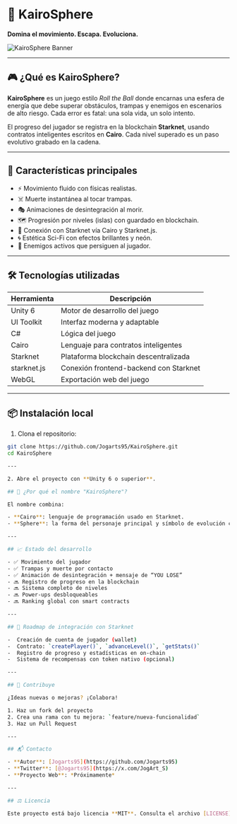 # 🌌 KairoSphere

**Domina el movimiento. Escapa. Evoluciona.**

![KairoSphere Banner](ChatGPT%20Image%20May%2012%2C%202025%2C%2008_49_32%20PM.png)

---

## 🎮 ¿Qué es KairoSphere?

**KairoSphere** es un juego estilo *Roll the Ball* donde encarnas una esfera de energía que debe superar obstáculos, trampas y enemigos en escenarios de alto riesgo. Cada error es fatal: una sola vida, un solo intento.

El progreso del jugador se registra en la blockchain **Starknet**, usando contratos inteligentes escritos en **Cairo**. Cada nivel superado es un paso evolutivo grabado en la cadena.

---

## 🚀 Características principales

- ⚡ Movimiento fluido con físicas realistas.
- ☠️ Muerte instantánea al tocar trampas.
- 🎭 Animaciones de desintegración al morir.
- 🗺️ Progresión por niveles (islas) con guardado en blockchain.
- 🔗 Conexión con Starknet vía Cairo y Starknet.js.
- 🌀 Estética Sci-Fi con efectos brillantes y neón.
- 👾 Enemigos activos que persiguen al jugador.

---

## 🛠️ Tecnologías utilizadas

| Herramienta     | Descripción                                 |
|------------------|--------------------------------------------|
| Unity 6          | Motor de desarrollo del juego              |
| UI Toolkit       | Interfaz moderna y adaptable               |
| C#               | Lógica del juego                           |
| Cairo            | Lenguaje para contratos inteligentes       |
| Starknet         | Plataforma blockchain descentralizada      |
| starknet.js      | Conexión frontend-backend con Starknet     |
| WebGL            | Exportación web del juego                  |

---

## 📦 Instalación local

1. Clona el repositorio:

```bash
git clone https://github.com/Jogarts95/KairoSphere.git
cd KairoSphere

---

2. Abre el proyecto con **Unity 6 o superior**.

## 🧬 ¿Por qué el nombre "KairoSphere"?

El nombre combina:

- **Cairo**: lenguaje de programación usado en Starknet.
- **Sphere**: la forma del personaje principal y símbolo de evolución constante.

---

## 📈 Estado del desarrollo

- ✅ Movimiento del jugador  
- ✅ Trampas y muerte por contacto  
- ✅ Animación de desintegración + mensaje de “YOU LOSE”  
- 🔜 Registro de progreso en la blockchain  
- 🔜 Sistema completo de niveles  
- 🔜 Power-ups desbloqueables  
- 🔜 Ranking global con smart contracts  

---

## 🎯 Roadmap de integración con Starknet

-  Creación de cuenta de jugador (wallet)  
-  Contrato: `createPlayer()`, `advanceLevel()`, `getStats()`  
-  Registro de progreso y estadísticas en on-chain  
-  Sistema de recompensas con token nativo (opcional)  

---

## 🤝 Contribuye

¿Ideas nuevas o mejoras? ¡Colabora!

1. Haz un fork del proyecto  
2. Crea una rama con tu mejora: `feature/nueva-funcionalidad`  
3. Haz un Pull Request  

---

## 📬 Contacto

- **Autor**: [Jogarts95](https://github.com/Jogarts95)  
- **Twitter**: [@Jogarts95](https://x.com/JogArt_S)  
- **Proyecto Web**: *Próximamente*

---

## ⚖️ Licencia

Este proyecto está bajo licencia **MIT**. Consulta el archivo [LICENSE](LICENSE) para más detalles.

